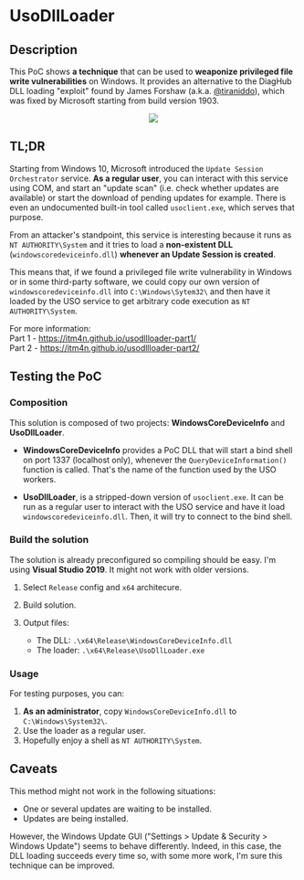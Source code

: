 # UsoDllLoader 

## Description 

This PoC shows __a technique__ that can be used to __weaponize privileged file write vulnerabilities__ on Windows. It provides an alternative to the DiagHub DLL loading "exploit" found by James Forshaw (a.k.a. [@tiraniddo](https://twitter.com/tiraniddo)), which was fixed by Microsoft starting from build version 1903.

<p align="center">
  <img src="/screenshots/UsoDllLoader.gif">
</p>

## TL;DR

Starting from Windows 10, Microsoft introduced the `Update Session Orchestrator` service. __As a regular user__, you can interact with this service using COM, and start an "update scan" (i.e. check whether updates are available) or start the download of pending updates for example. There is even an undocumented built-in tool called `usoclient.exe`, which serves that purpose. 

From an attacker's standpoint, this service is interesting because it runs as `NT AUTHORITY\System` and it tries to load a __non-existent DLL__ (`windowscoredeviceinfo.dll`) __whenever an Update Session is created__.

This means that, if we found a privileged file write vulnerability in Windows or in some third-party software, we could copy our own version of `windowscoredeviceinfo.dll` into `C:\Windows\Sytem32\` and then have it loaded by the USO service to get arbitrary code execution as `NT AUTHORITY\System`. 

For more information:  
Part 1 - https://itm4n.github.io/usodllloader-part1/  
Part 2 - https://itm4n.github.io/usodllloader-part2/  

## Testing the PoC

### Composition

This solution is composed of two projects: __WindowsCoreDeviceInfo__ and __UsoDllLoader__. 

- __WindowsCoreDeviceInfo__ provides a PoC DLL that will start a bind shell on port 1337 (localhost only), whenever the `QueryDeviceInformation()` function is called. That's the name of the function used by the USO workers.

- __UsoDllLoader__, is a stripped-down version of `usoclient.exe`. It can be run as a regular user to interact with the USO service and have it load `windowscoredeviceinfo.dll`. Then, it will try to connect to the bind shell. 

### Build the solution 

The solution is already preconfigured so compiling should be easy. I'm using __Visual Studio 2019__. It might not work with older versions. 

1. Select `Release` config and `x64` architecure.
2. Build solution.
3. Output files:

    - The DLL: `.\x64\Release\WindowsCoreDeviceInfo.dll`
    - The loader: `.\x64\Release\UsoDllLoader.exe`

### Usage 

For testing purposes, you can:

1. __As an administrator__, copy `WindowsCoreDeviceInfo.dll` to `C:\Windows\System32\`. 
2. Use the loader as a regular user.
3. Hopefully enjoy a shell as `NT AUTHORITY\System`.

## Caveats

This method might not work in the following situations:

- One or several updates are waiting to be installed.
- Updates are being installed.

However, the Windows Update GUI ("Settings > Update & Security > Windows Update") seems to behave differently. Indeed, in this case, the DLL loading succeeds every time so, with some more work, I'm sure this technique can be improved. 
